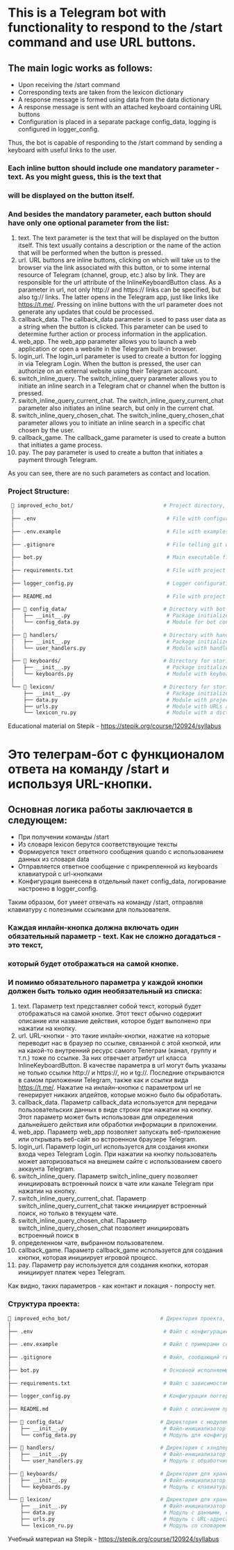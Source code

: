 # This is a Telegram bot with functionality to respond to the /start command and use URL buttons.

## The main logic works as follows:
- Upon receiving the /start command
- Corresponding texts are taken from the lexicon dictionary
- A response message is formed using data from the data dictionary
- A response message is sent with an attached keyboard containing URL buttons
- Configuration is placed in a separate package config_data, logging is configured in logger_config.

Thus, the bot is capable of responding to the /start command by sending a keyboard with useful links to the user.

### Each inline button should include one mandatory parameter - text. As you might guess, this is the text that 
### will be displayed on the button itself.

### And besides the mandatory parameter, each button should have only one optional parameter from the list:
1. text. The text parameter is the text that will be displayed on the button itself. This text usually contains
   a description or the name of the action that will be performed when the button is pressed.
2. url. URL buttons are inline buttons, clicking on which will take us to the browser via the link associated with
   this button, or to some internal resource of Telegram (channel, group, etc.) also by link. They are responsible
   for the url attribute of the InlineKeyboardButton class.
   As a parameter in url, not only http:// and https:// links can be specified, but also tg:// links. The latter
   opens in the Telegram app, just like links like https://t.me/.
   Pressing on inline buttons with the url parameter does not generate any updates that could be processed.
3. callback_data. The callback_data parameter is used to pass user data as a string when the button is clicked.
   This parameter can be used to determine further action or process information in the application.
4. web_app. The web_app parameter allows you to launch a web application or open a website in the Telegram built-in 
   browser.
5. login_url. The login_url parameter is used to create a button for logging in via Telegram Login. When the button is
   pressed, the user can authorize on an external website using their Telegram account.
6. switch_inline_query. The switch_inline_query parameter allows you to initiate an inline search in a Telegram chat or 
   channel when the button is pressed.
7. switch_inline_query_current_chat. The switch_inline_query_current_chat parameter also initiates an inline search,
   but only in the current chat.
8. switch_inline_query_chosen_chat. The switch_inline_query_chosen_chat parameter allows you to initiate an inline 
   search in a specific chat chosen by the user.
9. callback_game. The callback_game parameter is used to create a button that initiates a game process.
10. pay. The pay parameter is used to create a button that initiates a payment through Telegram.

As you can see, there are no such parameters as contact and location.

### Project Structure:
```bash
 📁 improved_echo_bot/                             # Project directory, main bot file.
 │
 ├── .env                                          # File with configuration and secrets.
 │
 ├── .env.example                                  # File with examples of secrets for GitHub
 │
 ├── .gitignore                                    # File telling git which files and directories not to track
 │
 ├── bot.py                                        # Main executable file - entry point to the bot
 │
 ├── requirements.txt                              # File with project dependencies.
 │
 ├── logger_config.py                              # Logger configuration.
 │
 ├── README.md                                     # File with project description.
 │
 ├── 📁 config_data/                               # Directory with bot configuration module.
 │   ├── __init__.py                               # Package initializer file. 
 │   └── config_data.py                            # Module for bot configuration.
 │ 
 ├── 📁 handlers/                                  # Directory with handlers.
 │   ├── __init__.py                               # Package initializer file.
 │   └── user_handlers.py                          # Module with handlers for user updates
 │                                                
 ├── 📁 keyboards/                                 # Directory for storing keyboards sent to the user.
 │   ├── __init__.py                               # Package initializer file.                      
 │   └── keyboards.py                              # Module with keyboards.
 │ 
 └── 📁 lexicon/                                   # Directory for storing bot dictionaries.
     ├── __init__.py                               # Package initializer file.            
     ├── data.py                                   # Module with project-related data.
     ├── urls.py                                   # Module with URLs and links.
     └── lexicon_ru.py                             # Module with a dictionary of command mappings and displayed texts.
```
Educational material on Stepik - https://stepik.org/course/120924/syllabus





# Это телеграм-бот с функционалом ответа на команду /start и используя URL-кнопки.

## Основная логика работы заключается в следующем:
- При получении команды /start
- Из словаря lexicon берутся соответствующие тексты
- Формируется текст ответного сообщения quando с использованием данных из словаря data
- Отправляется ответное сообщение с прикрепленной из keyboards клавиатурой с url-кнопками
- Конфигурация вынесена в отдельный пакет config_data, логирование настроено в logger_config.

Таким образом, бот умеет отвечать на команду /start, отправляя клавиатуру с полезными ссылками для пользователя.

### Каждая инлайн-кнопка должна включать один обязательный параметр - text. Как не сложно догадаться - это текст, 
### который будет отображаться на самой кнопке.

### И помимо обязательного параметра у каждой кнопки должен быть только один необязательный из списка:
1. text.  Параметр text представляет собой текст, который будет отображаться на самой кнопке. Этот текст обычно содержит
   описание или название действия, которое будет выполнено при нажатии на кнопку.
2. url. URL-кнопки - это такие инлайн-кнопки, нажатие на которые переводит нас в браузер по ссылке, связанной с этой 
   кнопкой, или на какой-то внутренний ресурс самого Телеграм (канал, группу и т.п.) тоже по ссылке. За них отвечает 
   атрибут url класса InlineKeyboardButton.
   В качестве параметра в url могут быть указаны не только ссылки http:// и https://, но и tg://. Последние открываются 
   в самом приложении Telegram, также как и ссылки вида https://t.me/. 
   Нажатие на инлайн-кнопки с параметром url не генерирует никаких апдейтов, которые можно было бы обработать.
3. callback_data. Параметр callback_data используется для передачи пользовательских данных в виде строки при нажатии на 
   кнопку. Этот параметр может быть использован для определения дальнейшего действия или обработки информации в 
   приложении.
4. web_app. Параметр web_app позволяет запускать веб-приложение или открывать веб-сайт во встроенном браузере Telegram.
5. login_url. Параметр login_url используется для создания кнопки входа через Telegram Login. При нажатии на кнопку 
   пользователь может авторизоваться на внешнем сайте с использованием своего аккаунта Telegram.
6. switch_inline_query. Параметр switch_inline_query позволяет инициировать встроенный поиск в чате или канале Telegram 
   при нажатии на кнопку.
7. switch_inline_query_current_chat. Параметр switch_inline_query_current_chat также инициирует встроенный поиск, но 
   только в текущем чате.
8. switch_inline_query_chosen_chat. Параметр switch_inline_query_chosen_chat позволяет инициировать встроенный поиск в 
9. определенном чате, выбранном пользователем.
9. callback_game. Параметр callback_game используется для создания кнопки, которая инициирует игровой процесс.
10. pay. Параметр pay используется для создания кнопки, которая инициирует платеж через Telegram.

Как видно, таких параметров - как контакт и локация - попросту нет.

### Структура проекта:
 ```bash
 📁 improved_echo_bot/                             # Директория проекта, основной файл бота.
 │
 ├── .env                                          # Файл с конфигурацией и секретами.
 │
 ├── .env.example                                  # Файл с примерами секретов для GitHub
 │
 ├── .gitignore                                    # Файл, сообщающий гиту какие файлы и директории не отслеживать
 │
 ├── bot.py                                        # Основной исполняемый файл - точка входа в бот
 │
 ├── requirements.txt                              # Файл с зависимостями проекта.
 │
 ├── logger_config.py                              # Конфигурация логгера.
 │
 ├── README.md                                     # Файл с описанием проекта.
 │
 ├── 📁 config_data/                               # Директория с модулем конфигурации бота.
 │   ├── __init__.py                               # Файл-инициализатор пакета. 
 │   └── config_data.py                            # Модуль для конфигурации бота.
 │ 
 ├── 📁 handlers/                                  # Директория с хэндлерами.
 │   ├── __init__.py                               # Файл-инициализатор пакета.
 │   └── user_handlers.py                          # Модуль с обработчиками апдейтов от пользователя
 │                                               
 ├── 📁 keyboards/                                 # Директория для хранения клавиатур отправляемые пользователю.
 │   ├── __init__.py                               # Файл-инициализатор пакета.                      
 │   └── keyboards.py                              # Модуль с клавиатурами.
 │ 
 └── 📁 lexicon/                                   # Директория для хранения словарей бота.
     ├── __init__.py                               # Файл-инициализатор пакета.            
     ├── data.py                                   # Модуль с данными, связанными с проектом.
     ├── urls.py                                   # Модуль с URL-адресами и ссылками.
     └── lexicon_ru.py                             # Модуль со словарем соответствий команд и отображаемых текстов.
 ```
Учебный материал на Stepik - https://stepik.org/course/120924/syllabus
